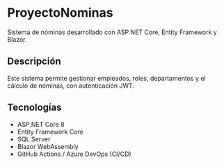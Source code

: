 # ProyectoNominas

Sistema de nóminas desarrollado con ASP.NET Core, Entity Framework y Blazor.

## Descripción
Este sistema permite gestionar empleados, roles, departamentos y el cálculo de nóminas, con autenticación JWT.

## Tecnologías
- ASP.NET Core 8
- Entity Framework Core
- SQL Server
- Blazor WebAssembly
- GitHub Actions / Azure DevOps (CI/CD)
